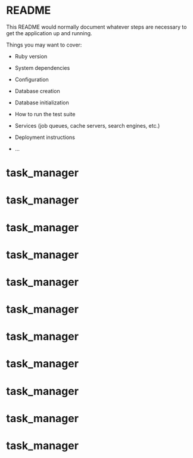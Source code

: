 # README

This README would normally document whatever steps are necessary to get the
application up and running.

Things you may want to cover:

* Ruby version

* System dependencies

* Configuration

* Database creation

* Database initialization

* How to run the test suite

* Services (job queues, cache servers, search engines, etc.)

* Deployment instructions

* ...
# task_manager
# task_manager
# task_manager
# task_manager
# task_manager
# task_manager
# task_manager
# task_manager
# task_manager
# task_manager
# task_manager

